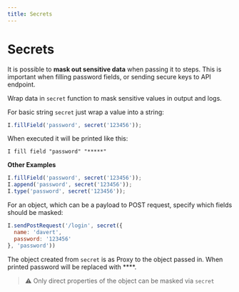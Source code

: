 ```yaml
---
title: Secrets
---
```


# Secrets

It is possible to **mask out sensitive data** when passing it to steps. This is important when filling password fields, or sending secure keys to API endpoint. 

Wrap data in `secret` function to mask sensitive values in output and logs.

For basic string `secret` just wrap a value into a string:

```js
I.fillField('password', secret('123456'));
```

When executed it will be printed like this:

```
I fill field "password" "*****"
```
**Other Examples**
```js
I.fillField('password', secret('123456'));
I.append('password', secret('123456'));
I.type('password', secret('123456'));
```

For an object, which can be a payload to POST request, specify which fields should be masked:

```js
I.sendPostRequest('/login', secret({
  name: 'davert',
  password: '123456'
}, 'password'))
```

The object created from `secret` is as Proxy to the object passed in. When printed password will be replaced with ****. 

> ⚠️ Only direct properties of the object can be masked via `secret`